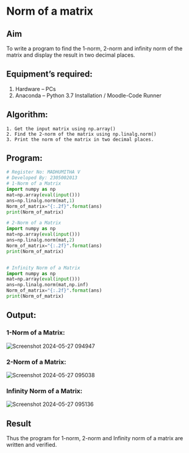 # Norm of a matrix
## Aim
To write a program to find the 1-norm, 2-norm and infinity norm of the matrix and display the result in two decimal places.
## Equipment’s required:
1.	Hardware – PCs
2.	Anaconda – Python 3.7 Installation / Moodle-Code Runner
## Algorithm:
	1. Get the input matrix using np.array()   
    2. Find the 2-norm of the matrix using np.linalg.norm()
	3. Print the norm of the matrix in two decimal places.
## Program:
```Python
# Register No: MADHUMITHA V
# Developed By: 2305002013
# 1-Norm of a Matrix
import numpy as np
mat=np.array(eval(input()))
ans=np.linalg.norm(mat,1)
Norm_of_matrix="{:.2f}".format(ans)
print(Norm_of_matrix)

# 2-Norm of a Matrix
import numpy as np
mat=np.array(eval(input()))
ans=np.linalg.norm(mat,2)
Norm_of_matrix="{:.2f}".format(ans)
print(Norm_of_matrix)


# Infinity Norm of a Matrix
import numpy as np
mat=np.array(eval(input()))
ans=np.linalg.norm(mat,np.inf)
Norm_of_matrix="{:.2f}".format(ans)
print(Norm_of_matrix)

```
## Output:
### 1-Norm of a Matrix:
![Screenshot 2024-05-27 094947](https://github.com/Madhumitha2006/Norm-of-a-matrix/assets/155508589/9dfdfbf6-b2f2-4004-ad87-bcf9109cdd4d)


### 2-Norm of a Matrix:
![Screenshot 2024-05-27 095038](https://github.com/Madhumitha2006/Norm-of-a-matrix/assets/155508589/f221c7b8-fd4b-410a-9ae3-a78b269bfaa9)


### Infinity Norm of a Matrix:
![Screenshot 2024-05-27 095136](https://github.com/Madhumitha2006/Norm-of-a-matrix/assets/155508589/f63e8b5e-002f-42c4-97db-00539f679ee1)



## Result
Thus the program for 1-norm, 2-norm and Infinity norm of a matrix are written and verified.

